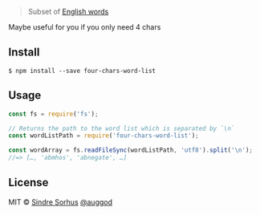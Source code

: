 > Subset of [English words](https://raw.github.com/dwyl/english-words/master/words_alpha.txt)

Maybe useful for you if you only need 4 chars

## Install

```
$ npm install --save four-chars-word-list
```

## Usage

```js
const fs = require('fs');

// Returns the path to the word list which is separated by `\n`
const wordListPath = require('four-chars-word-list');

const wordArray = fs.readFileSync(wordListPath, 'utf8').split('\n');
//=> […, 'abmhos', 'abnegate', …]
```


## License

MIT © [Sindre Sorhus](https://sindresorhus.com)
[@auggod](https://auggod.tech)
